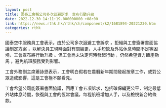 ```yaml
---
layout: post
title: 國泰工會稱公司多次迴避訴求　宣布行動升級
date: 2022-12-30 14:11:19.000000000 +08:00
link: https://news.rthk.hk/rthk/ch/component/k2/1681894-20221230.htm
categories: rthk
---
```


國泰空中服務員工會表示，由於公司多次迴避工會訴求 ，拒絕與工會簽署書面協議制定方案 ，以解決員工現時面對有關編更，人手短缺及外站休息時間不足等困境，工會宣布將行動升級 。但工會尚未決定何時發起行動 ，仍然希望資方臨崖勒馬 ，避免航班服務受到影響。

工會外務副主席蕭詠恩表示，工會明白假若在農曆新年期間發起按章工作，或對公眾造成影響，這是工會極不願看見。

工會希望公司能簽署書面協議，回應工會五項訴求，包括確保編更公平，制定最低外站体息時間，恢復與工會的恆常會議，每程航班增加人手，以及檢視新合約條款。
